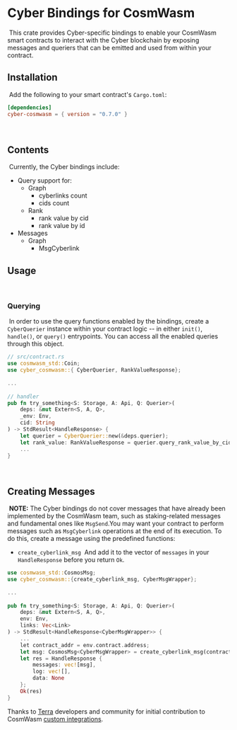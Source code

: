 # Cyber Bindings for CosmWasm
​
This crate provides Cyber-specific bindings to enable your CosmWasm smart contracts to interact with the Cyber blockchain by exposing messages and queriers that can be emitted and used from within your contract.
​
## Installation
​
Add the following to your smart contract's `Cargo.toml`:
​
```toml
[dependencies]
cyber-cosmwasm = { version = "0.7.0" }
```
​
## Contents
​
Currently, the Cyber bindings include:
​
- Query support for:
  - Graph
    - cyberlinks count
    - cids count
  - Rank
    - rank value by cid
    - rank value by id
- Messages
  - Graph 
    - MsgCyberlink
​
## Usage
​
### Querying
​
In order to use the query functions enabled by the bindings, create a `CyberQuerier` instance within your contract logic -- in either `init()`, `handle()`, or `query()` entrypoints. You can access all the enabled queries through this object.
​
```rust
// src/contract.rs
use cosmwasm_std::Coin;
use cyber_cosmwasm::{ CyberQuerier, RankValueResponse};
​
...
​
// handler
pub fn try_something<S: Storage, A: Api, Q: Querier>(
    deps: &mut Extern<S, A, Q>,
    _env: Env,
    cid: String
) -> StdResult<HandleResponse> {
    let querier = CyberQuerier::new(&deps.querier);
    let rank_value: RankValueResponse = querier.query_rank_value_by_cid(cid)?;
    ...
}
```
​
## Creating Messages
​
**NOTE:** The Cyber bindings do not cover messages that have already been implemented by the CosmWasm team, such as staking-related messages and fundamental ones like `MsgSend`.
​
You may want your contract to perform messages such as `MsgCyberlink` operations at the end of its execution. To do this, create a message using the predefined functions:
​
- `create_cyberlink_msg`
​
And add it to the vector of `messages` in your `HandleResponse` before you return `Ok`.
​
```rust
use cosmwasm_std::CosmosMsg;
use cyber_cosmwasm::{create_cyberlink_msg, CyberMsgWrapper};
​
...
​
pub fn try_something<S: Storage, A: Api, Q: Querier>(
    deps: &mut Extern<S, A, Q>,
    env: Env,
    links: Vec<Link>
) -> StdResult<HandleResponse<CyberMsgWrapper>> {
    ...
    ​let contract_addr = env.contract.address;
    let msg: CosmosMsg<CyberMsgWrapper> = create_cyberlink_msg(contract_addr, links);
    let res = HandleResponse {
        messages: vec![msg],
        log: vec![],
        data: None
    };
    Ok(res)
}
```

Thanks to [Terra](https://github.com/terra-project) developers and community for initial contribution to CosmWasm [custom integrations](https://github.com/terra-project/terra-cosmwasm).
